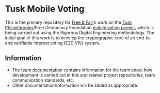 # Tusk Mobile Voting

This is the primary repository for [Free & Fair](https://freeandfair.us/)’s work on the [Tusk Philanthropies](https://tuskphilanthropies.org/)/Free Democracy Foundation [mobile voting project](https://mobilevoting.org/), which is being carried out using the Rigorous Digital Engineering methodology. The initial goal of this work is to develop the cryptographic core of an end-to-end verifiable Internet voting (E2E-VIV) system. 

## Information

- The [team documentation](./docs/team.md) contains information for the team about how development is carried out in this and related project repositories, team communication standards, etc.
- Other documentation/information will be added as appropriate.
